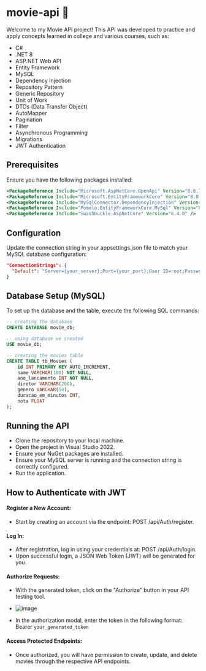 
  <h1>movie-api 🎥</h1>
  <p>Welcome to my Movie API project! This API was developed to practice and apply concepts learned in college and various courses, such as:</p>
  
  * C#
  * .NET 8
  * ASP.NET Web API
  * Entity Framework
  * MySQL
  * Dependency Injection
  * Repository Pattern
  * Generic Repository
  * Unit of Work
  * DTOs (Data Transfer Object)
  * AutoMapper
  * Pagination
  * Filter
  * Asynchronous Programming
  * Migrations
  * JWT Authentication


## Prerequisites

Ensure you have the following packages installed:

```xml
<PackageReference Include="Microsoft.AspNetCore.OpenApi" Version="8.0.7" />
<PackageReference Include="Microsoft.EntityFrameworkCore" Version="8.0.7" />
<PackageReference Include="MySqlConnector.DependencyInjection" Version="2.3.6" />
<PackageReference Include="Pomelo.EntityFrameworkCore.MySql" Version="8.0.2" />
<PackageReference Include="Swashbuckle.AspNetCore" Version="6.4.0" />
```

## Configuration
Update the connection string in your appsettings.json file to match your MySQL database configuration:

```json
"ConnectionStrings": {
  "Default": "Server={your_server};Port={your_port};User ID=root;Password={your_password};Database=movie_db"
}
```

## Database Setup (MySQL)
To set up the database and the table, execute the following SQL commands:

```sql
-- creating the database
CREATE DATABASE movie_db;

-- using database we created
USE movie_db;

-- creating the movies table
CREATE TABLE tb_Movies (
    id INT PRIMARY KEY AUTO_INCREMENT,
    name VARCHAR(100) NOT NULL,
    ano_lancamento INT NOT NULL, 
    diretor VARCHAR(200),
    genero VARCHAR(50),
    duracao_em_minutos INT,
    nota FLOAT
);
```

## Running the API
* Clone the repository to your local machine.
* Open the project in Visual Studio 2022.
* Ensure your NuGet packages are installed.
* Ensure your MySQL server is running and the connection string is correctly configured.
* Run the application.

## How to Authenticate with JWT
#### Register a New Account:
* Start by creating an account via the endpoint: POST /api/Auth/register.


#### Log In:
* After registration, log in using your credentials at: POST /api/Auth/login.
* Upon successful login, a JSON Web Token (JWT) will be generated for you.
  
#### Authorize Requests:
* With the generated token, click on the "Authorize" button in your API testing tool.
* ![image](https://github.com/user-attachments/assets/37c5f44b-b9ea-4231-97f8-aaf0c2eac547)


* In the authorization modal, enter the token in the following format:
Bearer ````your_generated_token````

#### Access Protected Endpoints:
* Once authorized, you will have permission to create, update, and delete movies through the respective API endpoints.

